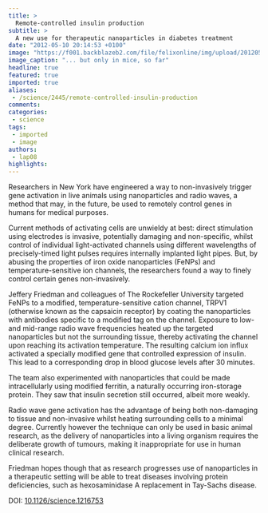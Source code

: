 ```yaml
---
title: >
  Remote-controlled insulin production
subtitle: >
  A new use for therapeutic nanoparticles in diabetes treatment
date: "2012-05-10 20:14:53 +0100"
image: "https://f001.backblazeb2.com/file/felixonline/img/upload/201205102110-ams111-4ceb4db26f1f3ff8370a5128df9beb06.gif"
image_caption: "... but only in mice, so far"
headline: true
featured: true
imported: true
aliases:
 - /science/2445/remote-controlled-insulin-production
comments:
categories:
 - science
tags:
 - imported
 - image
authors:
 - lap08
highlights:
---
```


Researchers in New York have engineered a way to non-invasively trigger gene activation in live animals using nanoparticles and radio waves, a method that may, in the future, be used to remotely control genes in humans for medical purposes.

Current methods of activating cells are unwieldy at best: direct stimulation using electrodes is invasive, potentially damaging and non-specific, whilst control of individual light-activated channels using different wavelengths of precisely-timed light pulses requires internally implanted light pipes. But, by abusing the properties of iron oxide nanoparticles (FeNPs) and temperature-sensitive ion channels, the researchers found a way to finely control certain genes non-invasively.

Jeffery Friedman and colleagues of The Rockefeller University targeted FeNPs to a modified, temperature-sensitive cation channel, TRPV1 (otherwise known as the capsaicin receptor) by coating the nanoparticles with antibodies specific to a modified tag on the channel. Exposure to low- and mid-range radio wave frequencies heated up the targeted nanoparticles but not the surrounding tissue, thereby activating the channel upon reaching its activation temperature. The resulting calcium ion influx activated a specially modified gene that controlled expression of insulin. This lead to a corresponding drop in blood glucose levels after 30 minutes.

The team also experimented with nanoparticles that could be made intracellularly using modified ferritin, a naturally occurring iron-storage protein. They saw that insulin secretion still occurred, albeit more weakly.

Radio wave gene activation has the advantage of being both non-damaging to tissue and non-invasive whilst heating surrounding cells to a minimal degree. Currently however the technique can only be used in basic animal research, as the delivery of nanoparticles into a living organism requires the deliberate growth of tumours, making it inappropriate for use in human clinical research.

Friedman hopes though that as research progresses use of nanoparticles in a therapeutic setting will be able to treat diseases involving protein deficiencies, such as hexosaminidase A replacement in Tay-Sachs disease.

DOI: [10.1126/science.1216753](http://www.sciencemag.org/content/336/6081/604.abstract)
